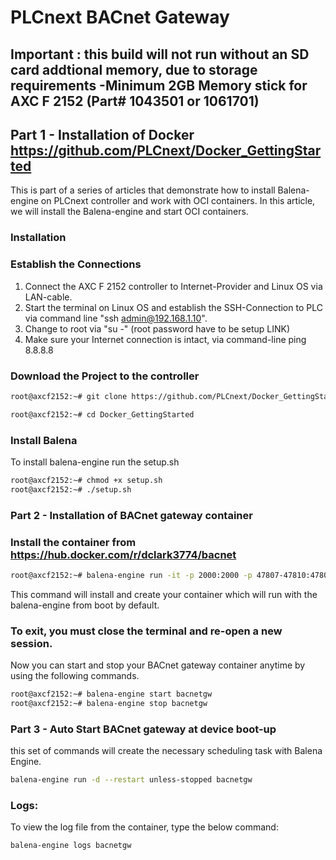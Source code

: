 # PLCnext BACnet Gateway

## Important : this build will not run without an SD card addtional memory, due to storage requirements -Minimum 2GB Memory stick for AXC F 2152 (Part# 1043501 or 1061701)

## Part 1 - Installation of Docker https://github.com/PLCnext/Docker_GettingStarted
This is part of a series of articles that demonstrate how to install Balena-engine on PLCnext controller and work with OCI containers. In this article, we will install the Balena-engine and start OCI containers.

### Installation

### Establish the Connections
1. Connect the AXC F 2152 controller to Internet-Provider and Linux OS via LAN-cable.
2. Start the terminal on Linux OS and establish the SSH-Connection to PLC via command line "ssh admin@192.168.1.10".
3. Change to root via "su -" (root password have to be setup LINK)
4. Make sure your Internet connection is intact, via command-line ping 8.8.8.8


### Download the Project to the controller

```bash
root@axcf2152:~# git clone https://github.com/PLCnext/Docker_GettingStarted.git 

root@axcf2152:~# cd Docker_GettingStarted
```
### Install Balena

To install balena-engine run the setup.sh
```bash
root@axcf2152:~# chmod +x setup.sh
root@axcf2152:~# ./setup.sh
```
### Part 2 - Installation of BACnet gateway container

### Install the container from https://hub.docker.com/r/dclark3774/bacnet

```bash
root@axcf2152:~# balena-engine run -it -p 2000:2000 -p 47807-47810:47807-47810 --network=host --privileged --name=bacnetgw dclark3774/bacnet:v002
```
This command will install and create your container which will run with the balena-engine from boot by default.

### To exit, you must close the terminal and re-open a new session.

Now you can start and stop your BACnet gateway container anytime by using the following commands.
```bash
root@axcf2152:~# balena-engine start bacnetgw
root@axcf2152:~# balena-engine stop bacnetgw
```
### Part 3 - Auto Start BACnet gateway at device boot-up

this set of commands will create the necessary scheduling task with Balena Engine.

```bash
balena-engine run -d --restart unless-stopped bacnetgw
```

### Logs:

To view the log file from the container, type the below command:

```bash
balena-engine logs bacnetgw
```

